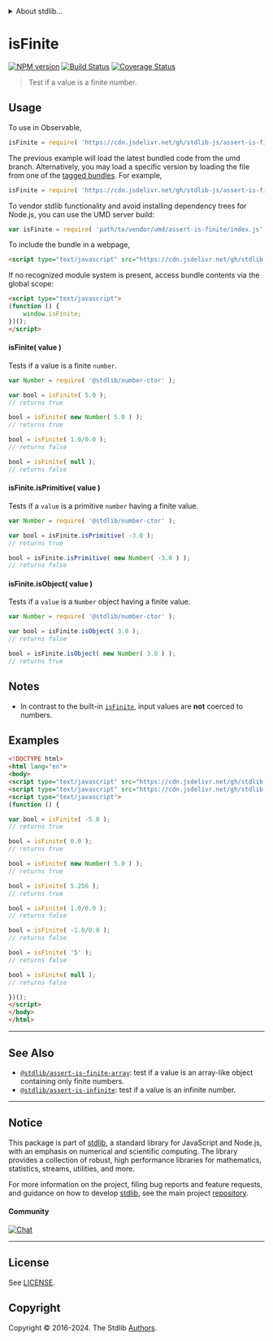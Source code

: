 <!--

@license Apache-2.0

Copyright (c) 2018 The Stdlib Authors.

Licensed under the Apache License, Version 2.0 (the "License");
you may not use this file except in compliance with the License.
You may obtain a copy of the License at

   http://www.apache.org/licenses/LICENSE-2.0

Unless required by applicable law or agreed to in writing, software
distributed under the License is distributed on an "AS IS" BASIS,
WITHOUT WARRANTIES OR CONDITIONS OF ANY KIND, either express or implied.
See the License for the specific language governing permissions and
limitations under the License.

-->


<details>
  <summary>
    About stdlib...
  </summary>
  <p>We believe in a future in which the web is a preferred environment for numerical computation. To help realize this future, we've built stdlib. stdlib is a standard library, with an emphasis on numerical and scientific computation, written in JavaScript (and C) for execution in browsers and in Node.js.</p>
  <p>The library is fully decomposable, being architected in such a way that you can swap out and mix and match APIs and functionality to cater to your exact preferences and use cases.</p>
  <p>When you use stdlib, you can be absolutely certain that you are using the most thorough, rigorous, well-written, studied, documented, tested, measured, and high-quality code out there.</p>
  <p>To join us in bringing numerical computing to the web, get started by checking us out on <a href="https://github.com/stdlib-js/stdlib">GitHub</a>, and please consider <a href="https://opencollective.com/stdlib">financially supporting stdlib</a>. We greatly appreciate your continued support!</p>
</details>

# isFinite

[![NPM version][npm-image]][npm-url] [![Build Status][test-image]][test-url] [![Coverage Status][coverage-image]][coverage-url] <!-- [![dependencies][dependencies-image]][dependencies-url] -->

> Test if a value is a finite number.



<section class="usage">

## Usage

<!-- eslint-disable stdlib/no-redeclare -->

To use in Observable,

```javascript
isFinite = require( 'https://cdn.jsdelivr.net/gh/stdlib-js/assert-is-finite@umd/browser.js' )
```
The previous example will load the latest bundled code from the umd branch. Alternatively, you may load a specific version by loading the file from one of the [tagged bundles](https://github.com/stdlib-js/assert-is-finite/tags). For example,

```javascript
isFinite = require( 'https://cdn.jsdelivr.net/gh/stdlib-js/assert-is-finite@v0.2.1-umd/browser.js' )
```

To vendor stdlib functionality and avoid installing dependency trees for Node.js, you can use the UMD server build:

```javascript
var isFinite = require( 'path/to/vendor/umd/assert-is-finite/index.js' )
```

To include the bundle in a webpage,

```html
<script type="text/javascript" src="https://cdn.jsdelivr.net/gh/stdlib-js/assert-is-finite@umd/browser.js"></script>
```

If no recognized module system is present, access bundle contents via the global scope:

```html
<script type="text/javascript">
(function () {
    window.isFinite;
})();
</script>
```

#### isFinite( value )

Tests if a value is a finite `number`.

<!-- eslint-disable stdlib/no-redeclare, no-new-wrappers -->

```javascript
var Number = require( '@stdlib/number-ctor' );

var bool = isFinite( 5.0 );
// returns true

bool = isFinite( new Number( 5.0 ) );
// returns true

bool = isFinite( 1.0/0.0 );
// returns false

bool = isFinite( null );
// returns false
```

#### isFinite.isPrimitive( value )

Tests if a `value` is a primitive `number` having a finite value.

<!-- eslint-disable stdlib/no-redeclare, no-new-wrappers -->

```javascript
var Number = require( '@stdlib/number-ctor' );

var bool = isFinite.isPrimitive( -3.0 );
// returns true

bool = isFinite.isPrimitive( new Number( -3.0 ) );
// returns false
```

#### isFinite.isObject( value )

Tests if a `value` is a `Number` object having a finite value.

<!-- eslint-disable stdlib/no-redeclare, no-new-wrappers -->

```javascript
var Number = require( '@stdlib/number-ctor' );

var bool = isFinite.isObject( 3.0 );
// returns false

bool = isFinite.isObject( new Number( 3.0 ) );
// returns true
```

</section>

<!-- /.usage -->

<section class="notes">

## Notes

-   In contrast to the built-in [`isFinite`][mdn-is-finite], input values are **not** coerced to numbers.

</section>

<!-- /.notes -->

<section class="examples">

## Examples

<!-- eslint-disable stdlib/no-redeclare, no-new-wrappers -->

<!-- eslint no-undef: "error" -->

```html
<!DOCTYPE html>
<html lang="en">
<body>
<script type="text/javascript" src="https://cdn.jsdelivr.net/gh/stdlib-js/number-ctor@umd/browser.js"></script>
<script type="text/javascript" src="https://cdn.jsdelivr.net/gh/stdlib-js/assert-is-finite@umd/browser.js"></script>
<script type="text/javascript">
(function () {

var bool = isFinite( -5.0 );
// returns true

bool = isFinite( 0.0 );
// returns true

bool = isFinite( new Number( 5.0 ) );
// returns true

bool = isFinite( 5.256 );
// returns true

bool = isFinite( 1.0/0.0 );
// returns false

bool = isFinite( -1.0/0.0 );
// returns false

bool = isFinite( '5' );
// returns false

bool = isFinite( null );
// returns false

})();
</script>
</body>
</html>
```

</section>

<!-- /.examples -->

<!-- Section for related `stdlib` packages. Do not manually edit this section, as it is automatically populated. -->

<section class="related">

* * *

## See Also

-   <span class="package-name">[`@stdlib/assert-is-finite-array`][@stdlib/assert/is-finite-array]</span><span class="delimiter">: </span><span class="description">test if a value is an array-like object containing only finite numbers.</span>
-   <span class="package-name">[`@stdlib/assert-is-infinite`][@stdlib/assert/is-infinite]</span><span class="delimiter">: </span><span class="description">test if a value is an infinite number.</span>

</section>

<!-- /.related -->

<!-- Section for all links. Make sure to keep an empty line after the `section` element and another before the `/section` close. -->


<section class="main-repo" >

* * *

## Notice

This package is part of [stdlib][stdlib], a standard library for JavaScript and Node.js, with an emphasis on numerical and scientific computing. The library provides a collection of robust, high performance libraries for mathematics, statistics, streams, utilities, and more.

For more information on the project, filing bug reports and feature requests, and guidance on how to develop [stdlib][stdlib], see the main project [repository][stdlib].

#### Community

[![Chat][chat-image]][chat-url]

---

## License

See [LICENSE][stdlib-license].


## Copyright

Copyright &copy; 2016-2024. The Stdlib [Authors][stdlib-authors].

</section>

<!-- /.stdlib -->

<!-- Section for all links. Make sure to keep an empty line after the `section` element and another before the `/section` close. -->

<section class="links">

[npm-image]: http://img.shields.io/npm/v/@stdlib/assert-is-finite.svg
[npm-url]: https://npmjs.org/package/@stdlib/assert-is-finite

[test-image]: https://github.com/stdlib-js/assert-is-finite/actions/workflows/test.yml/badge.svg?branch=v0.2.1
[test-url]: https://github.com/stdlib-js/assert-is-finite/actions/workflows/test.yml?query=branch:v0.2.1

[coverage-image]: https://img.shields.io/codecov/c/github/stdlib-js/assert-is-finite/main.svg
[coverage-url]: https://codecov.io/github/stdlib-js/assert-is-finite?branch=main

<!--

[dependencies-image]: https://img.shields.io/david/stdlib-js/assert-is-finite.svg
[dependencies-url]: https://david-dm.org/stdlib-js/assert-is-finite/main

-->

[chat-image]: https://img.shields.io/gitter/room/stdlib-js/stdlib.svg
[chat-url]: https://app.gitter.im/#/room/#stdlib-js_stdlib:gitter.im

[stdlib]: https://github.com/stdlib-js/stdlib

[stdlib-authors]: https://github.com/stdlib-js/stdlib/graphs/contributors

[umd]: https://github.com/umdjs/umd
[es-module]: https://developer.mozilla.org/en-US/docs/Web/JavaScript/Guide/Modules

[deno-url]: https://github.com/stdlib-js/assert-is-finite/tree/deno
[deno-readme]: https://github.com/stdlib-js/assert-is-finite/blob/deno/README.md
[umd-url]: https://github.com/stdlib-js/assert-is-finite/tree/umd
[umd-readme]: https://github.com/stdlib-js/assert-is-finite/blob/umd/README.md
[esm-url]: https://github.com/stdlib-js/assert-is-finite/tree/esm
[esm-readme]: https://github.com/stdlib-js/assert-is-finite/blob/esm/README.md
[branches-url]: https://github.com/stdlib-js/assert-is-finite/blob/main/branches.md

[stdlib-license]: https://raw.githubusercontent.com/stdlib-js/assert-is-finite/main/LICENSE

[mdn-is-finite]: https://developer.mozilla.org/en-US/docs/Web/JavaScript/Reference/Global_Objects/isFinite

<!-- <related-links> -->

[@stdlib/assert/is-finite-array]: https://github.com/stdlib-js/assert-is-finite-array/tree/umd

[@stdlib/assert/is-infinite]: https://github.com/stdlib-js/assert-is-infinite/tree/umd

<!-- </related-links> -->

</section>

<!-- /.links -->
